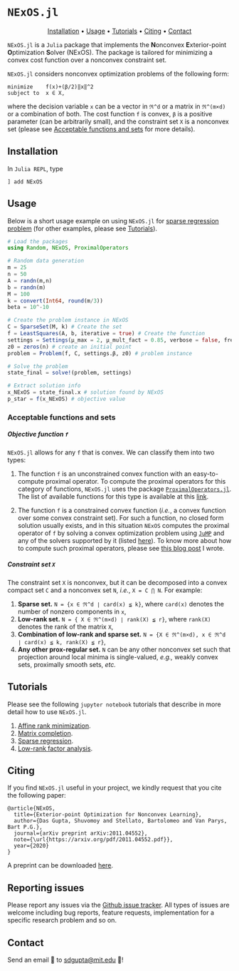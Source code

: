 # ```NExOS.jl```
<p align="center">
  <a href="#Installation">Installation</a> •
  <a href="#Usage">Usage</a> •
  <a href="#Tutorials">Tutorials</a> •
  <a href="#Citing">Citing</a> •
  <a href="#Contact">Contact</a> 
</p>

`NExOS.jl` is a `Julia` package that implements the **N**onconvex **E**xterior-point **O**ptimization **S**olver (NExOS). The package is tailored for minimizing a convex cost function over a nonconvex constraint set. 

``NExOS.jl`` considers nonconvex optimization problems of the following form:

```
minimize    f(x)+(β/2)‖x‖^2
subject to  x ∈ X,
```

where the decision variable `x` can be a vector in `ℜ^d` or a matrix in `ℜ^(m×d)` or a combination of both. The cost function `f` is convex, `β` is a positive parameter (can be arbitrarily small), and the constraint set `X` is a nonconvex set (please see [Acceptable functions and sets](#Acceptable-functions-and-sets) for more details). 

## Installation

In `Julia REPL`, type

```] add NExOS```

## Usage

Below is a short usage example on using `NExOS.jl` for [sparse regression problem](https://nbviewer.jupyter.org/github/Shuvomoy/NExOS.jl/blob/master/tutorials/sparse_regression_using_NExOS.ipynb) (for other examples, please see [Tutorials](#Tutorials)). 

```julia
# Load the packages
using Random, NExOS, ProximalOperators

# Random data generation 
m = 25
n = 50
A = randn(m,n)
b = randn(m)
M = 100
k = convert(Int64, round(m/3))
beta = 10^-10

# Create the problem instance in NExOS
C = SparseSet(M, k) # Create the set
f = LeastSquares(A, b, iterative = true) # Create the function
settings = Settings(μ_max = 2, μ_mult_fact = 0.85, verbose = false, freq = 250, γ_updt_rule = :adaptive, β = beta) # settings
z0 = zeros(n) # create an initial point
problem = Problem(f, C, settings.β, z0) # problem instance

# Solve the problem
state_final = solve!(problem, settings)

# Extract solution info
x_NExOS = state_final.x # solution found by NExOS
p_star = f(x_NExOS) # objective value
```

### Acceptable functions and sets

##### Objective function `f`

`NExOS.jl` allows for any `f` that is convex. We can classify them into two types:

1. The function `f` is an unconstrained convex function with an easy-to-compute proximal operator. To compute the proximal operators for this category of functions, `NExOS.jl` uses the package [`ProximalOperators.jl`](https://github.com/kul-forbes/ProximalOperators.jl). The list of available functions for this type is available at this [link](https://kul-forbes.github.io/ProximalOperators.jl/stable/functions/). 

2. The function `f` is a constrained convex function (*i.e.*, a convex function over some convex constraint set). For such a function, no closed form solution usually exists, and in this situation `NExOS` computes the proximal operator of `f` by solving a convex optimization problem using [`JuMP`](https://github.com/jump-dev/JuMP.jl)  and any of the solvers supported by it (listed [here](https://jump.dev/JuMP.jl/stable/installation/#Getting-Solvers-1)). To know more about how to compute such proximal operators, please see [this blog post](https://shuvomoy.github.io/blog/programming/2020/09/08/proximal-operator-over-matrix.html) I wrote.

##### Constraint set `X`

The constraint set `X` is nonconvex, but it can be decomposed into a convex compact set `C` and a nonconvex set `N`, *i.e.*, `X = C ⋂ N`. For example:

1. **Sparse set.**  `N = {x ∈ ℜ^d ∣ card(x) ≦ k}`, where `card(x)` denotes the number of nonzero components in `x`,
2. **Low-rank set.**  `N = { X ∈ ℜ^(m×d) ∣ rank(X) ≦ r}`, where `rank(X)` denotes the rank of the matrix `X`,
3. **Combination of low-rank and sparse set.**  `N = {X ∈ ℜ^(m×d), x ∈ ℜ^d ∣ card(x) ≦ k, rank(X) ≦ r}`,  
4. **Any other prox-regular set.**  `N` can be any other nonconvex set such that projection around local minima is single-valued, *e.g.,* weakly convex sets, proximally smooth sets, *etc.* 

## Tutorials

Please see the following `jupyter notebook` tutorials that describe in more detail how to use `NExOS.jl`. 

1. [Affine rank minimization](https://nbviewer.jupyter.org/github/Shuvomoy/NExOS.jl/blob/master/tutorials/Affine%20rank%20minimization%20using%20NExOS.jl.ipynb).
2. [Matrix completion](https://nbviewer.jupyter.org/github/Shuvomoy/NExOS.jl/blob/master/tutorials/Matrix_completion_problem_NEXOS.ipynb).
3. [Sparse regression](https://nbviewer.jupyter.org/github/Shuvomoy/NExOS.jl/blob/master/tutorials/sparse_regression_using_NExOS.ipynb).
4. [Low-rank factor analysis](https://nbviewer.jupyter.org/github/Shuvomoy/NExOS.jl/blob/master/tutorials/Low-rank_factor_analysis_using_NExOS.ipynb).


## Citing
If you find `NExOS.jl` useful in your project, we kindly request that you cite the following paper:
```
@article{NExOS,
  title={Exterior-point Optimization for Nonconvex Learning},
  author={Das Gupta, Shuvomoy and Stellato, Bartolomeo and Van Parys, Bart P.G.},
  journal={arXiv preprint arXiv:2011.04552},
  note={\url{https://arxiv.org/pdf/2011.04552.pdf}},
  year={2020}
}
```
A preprint can be downloaded [here](http://www.optimization-online.org/DB_FILE/2020/11/8099.pdf).

## Reporting issues
Please report any issues via the [Github issue tracker](https://github.com/Shuvomoy/NExOS.jl/issues). All types of issues are welcome including bug reports, feature requests, implementation for a specific research problem and so on.

## Contact
Send an email :email: to [sdgupta@mit.edu](mailto:sdgupta@mit.edu) :rocket:!	

